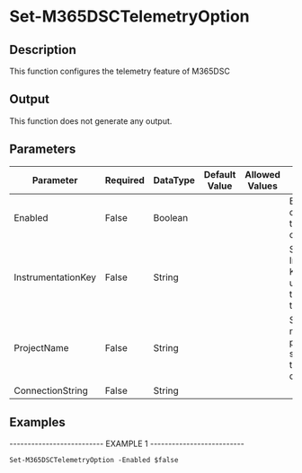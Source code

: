 ﻿# Set-M365DSCTelemetryOption

## Description

This function configures the telemetry feature of M365DSC

## Output

This function does not generate any output.

## Parameters

| Parameter | Required | DataType | Default Value | Allowed Values | Description |
| --- | --- | --- | --- | --- | --- |
| Enabled | False | Boolean |  |  | Enables or disables telemetry collection. |
| InstrumentationKey | False | String |  |  | Specifies the Instrumention Key to be used to send the telemetry to. |
| ProjectName | False | String |  |  | Specifies the name of the project to store the telemetry data under. |
| ConnectionString | False | String |  |  |  |

## Examples

-------------------------- EXAMPLE 1 --------------------------

`Set-M365DSCTelemetryOption -Enabled $false`


